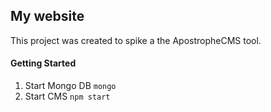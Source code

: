 ## My website

This project was created to spike a the ApostropheCMS tool.

#### Getting Started

1. Start Mongo DB
   ```mongo```
2. Start CMS
   ```npm start```
